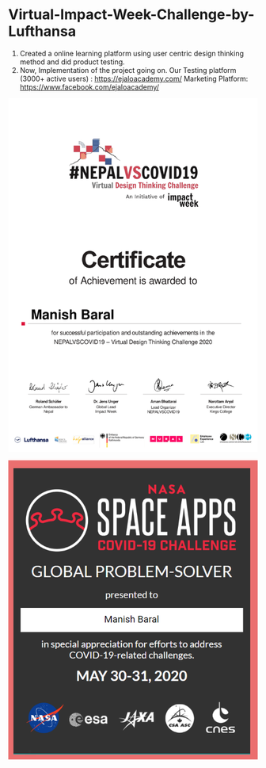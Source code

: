 # Virtual-Impact-Week-Challenge-by-Lufthansa
1. Created a online learning platform using user centric design thinking method and did product testing.
2. Now, Implementation of the project going on.
Our Testing platform (3000+ active users) : https://ejaloacademy.com/
Marketing Platform: https://www.facebook.com/ejaloacademy/

![](CERTIFICATE.png)

![](NASA.png)
